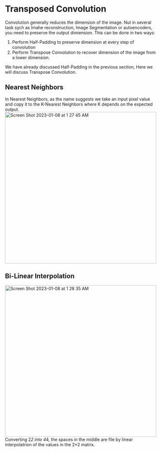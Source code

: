 # Transposed Convolution
Convolution generally reduces the dimension of the image. Nut in several task sych as Imahe reconstruction, Image Segmentation or autoencoders, you need to preserve the output dimiension. This can be done in two ways:

1. Perform Half-Padding to preserve dimension at every step of convolution
2. Perform Transpose Convolution to recover dimension of the image from a lower dimension.

We have already discussed Half-Padding in the previous section, Here we will discuss Transpose Convolution.

## Nearest Neighbors
In Nearest Neighbors, as the name suggests we take an input pixel value and copy it to the K-Nearest Neighbors where K depends on the expected output.
<img width="500" alt="Screen Shot 2023-01-08 at 1 27 45 AM" src="https://user-images.githubusercontent.com/46320499/211168317-66ed5f0d-6f56-4768-be76-46bbb80894cc.png">

## Bi-Linear Interpolation
<img width="500" alt="Screen Shot 2023-01-08 at 1 28 35 AM" src="https://user-images.githubusercontent.com/46320499/211168438-a334e587-5c20-43be-984e-d427294dc981.png"><br>
Converting 2*2 into 4*4, the spaces in the middle are file by linear interpolatrion of the values in the 2*2 matrix.



